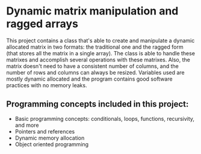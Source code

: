 # Dynamic matrix manipulation and ragged arrays

This project contains a class that's able to create and manipulate a dynamic allocated matrix in two formats: the traditional one and the ragged form (that stores all the matrix in a single array). The class is able to handle these matrixes and accomplish several operations with these matrixes. Also, the matrix doesn't need to have a consistent number of columns, and the number of rows and columns can always be resized. Variables used are mostly dynamic allocated and the program contains good software practices with no memory leaks.

## Programming concepts included in this project:
- Basic programming concepts: conditionals, loops, functions, recursivity, and more
- Pointers and references
- Dynamic memory allocation
- Object oriented programming




